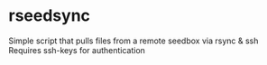 # rseedsync

Simple script that pulls files from a remote seedbox via rsync & ssh
Requires ssh-keys for authentication
